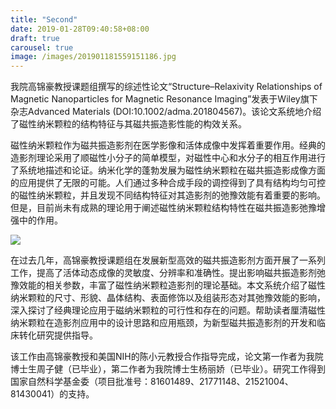 ```yaml
---
title: "Second"
date: 2019-01-28T09:40:58+08:00
draft: true
carousel: true
image: /images/201901181559151186.jpg
---
```


我院高锦豪教授课题组撰写的综述性论文“Structure–Relaxivity Relationships of Magnetic Nanoparticles for Magnetic Resonance Imaging”发表于Wiley旗下杂志Advanced Materials (DOI:10.1002/adma.201804567)。该论文系统地介绍了磁性纳米颗粒的结构特征与其磁共振造影性能的构效关系。
<!--more-->

磁性纳米颗粒作为磁共振造影剂在医学影像和活体成像中发挥着重要作用。经典的造影剂理论采用了顺磁性小分子的简单模型，对磁性中心和水分子的相互作用进行了系统地描述和论证。纳米化学的蓬勃发展为磁性纳米颗粒在磁共振造影成像方面的应用提供了无限的可能。人们通过多种合成手段的调控得到了具有结构均匀可控的磁性纳米颗粒，并且发现不同结构特征对其造影剂的弛豫效能有着重要的影响。但是，目前尚未有成熟的理论用于阐述磁性纳米颗粒结构特性在磁共振造影弛豫增强中的作用。

![](http://chem.xmu.edu.cn/ueditor/asp/upload/image/20190115/15475137547206282.png)

在过去几年，高锦豪教授课题组在发展新型高效的磁共振造影剂方面开展了一系列工作，提高了活体动态成像的灵敏度、分辨率和准确性。提出影响磁共振造影剂弛豫效能的相关参数，丰富了磁性纳米颗粒造影剂的理论基础。本文系统介绍了磁性纳米颗粒的尺寸、形貌、晶体结构、表面修饰以及组装形态对其弛豫效能的影响，深入探讨了经典理论应用于磁纳米颗粒的可行性和存在的问题。帮助读者厘清磁性纳米颗粒在造影剂应用中的设计思路和应用瓶颈，为新型磁共振造影剂的开发和临床转化研究提供指导。

该工作由高锦豪教授和美国NIH的陈小元教授合作指导完成，论文第一作者为我院博士生周子健（已毕业），第二作者为我院博士生杨丽娇（已毕业）。研究工作得到国家自然科学基金委（项目批准号：81601489、21771148、21521004、81430041）的支持。
